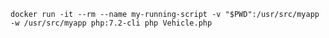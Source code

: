 `docker run -it --rm --name my-running-script -v "$PWD":/usr/src/myapp -w /usr/src/myapp php:7.2-cli php Vehicle.php`